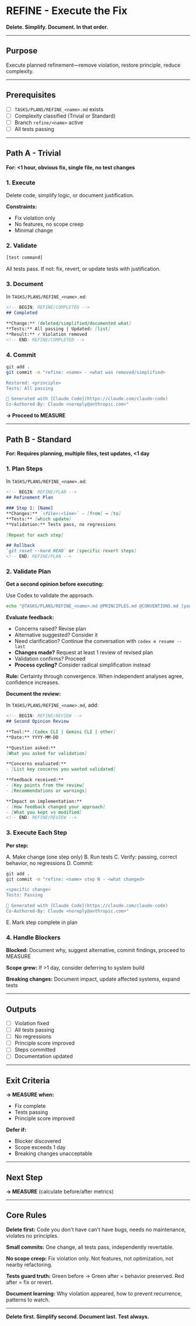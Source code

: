 # REFINE - Execute the Fix

**Delete. Simplify. Document. In that order.**

---

## Purpose

Execute planned refinement—remove violation, restore principle, reduce complexity.

---

## Prerequisites

- [ ] `TASKS/PLANS/REFINE_<name>.md` exists
- [ ] Complexity classified (Trivial or Standard)
- [ ] Branch `refine/<name>` active
- [ ] All tests passing

---

## Path A - Trivial

**For: <1 hour, obvious fix, single file, no test changes**

### 1. Execute

Delete code, simplify logic, or document justification.

**Constraints:**
- Fix violation only
- No features, no scope creep
- Minimal change

### 2. Validate

```bash
[test command]
```

All tests pass. If not: fix, revert, or update tests with justification.

### 3. Document

In `TASKS/PLANS/REFINE_<name>.md`:

```markdown
<!-- BEGIN: REFINE/COMPLETED -->
## Completed

**Change:** [deleted/simplified/documented what]
**Tests:** All passing | Updated: [list]
**Result:** ✓ Violation removed
<!-- END: REFINE/COMPLETED -->
```

### 4. Commit

```bash
git add .
git commit -m "refine: <name> - <what was removed/simplified>

Restored: <principle>
Tests: All passing

🤖 Generated with [Claude Code](https://claude.com/claude-code)
Co-Authored-By: Claude <noreply@anthropic.com>"
```

**→ Proceed to MEASURE**

---

## Path B - Standard

**For: Requires planning, multiple files, test updates, <1 day**

### 1. Plan Steps

In `TASKS/PLANS/REFINE_<name>.md`:

```markdown
<!-- BEGIN: REFINE/PLAN -->
## Refinement Plan

### Step 1: [Name]
**Changes:** `<file>:<line>` - [from] → [to]
**Tests:** [which update]
**Validation:** Tests pass, no regressions

[Repeat for each step]

## Rollback
`git reset --hard HEAD` or [specific revert steps]
<!-- END: REFINE/PLAN -->
```

### 2. Validate Plan

**Get a second opinion before executing:**

Use Codex to validate the approach.

```bash
echo "@TASKS/PLANS/REFINE_<name>.md @PRINCIPLES.md @CONVENTIONS.md [your validation question]" | codex e 2>/dev/null
```

**Evaluate feedback:**
- Concerns raised? Revise plan
- Alternative suggested? Consider it
- Need clarification? Continue the conversation with `codex e resume --last`
- **Changes made?** Request at least 1 review of revised plan
- Validation confirms? Proceed
- **Process cycling?** Consider radical simplification instead

**Rule:** Certainty through convergence. When independent analyses agree, confidence increases.

**Document the review:**

In `TASKS/PLANS/REFINE_<name>.md`, add:

```markdown
<!-- BEGIN: REFINE/REVIEW -->
## Second Opinion Review

**Tool:** [Codex CLI | Gemini CLI | other]
**Date:** YYYY-MM-DD

**Question asked:**
[What you asked for validation]

**Concerns evaluated:**
- [List key concerns you wanted validated]

**Feedback received:**
- [Key points from the review]
- [Recommendations or warnings]

**Impact on implementation:**
- [How feedback changed your approach]
- [What you kept vs modified]
<!-- END: REFINE/REVIEW -->
```

### 3. Execute Each Step

**Per step:**

A. Make change (one step only)
B. Run tests
C. Verify: passing, correct behavior, no regressions
D. Commit:

```bash
git add .
git commit -m "refine: <name> step N - <what changed>

<specific change>
Tests: Passing

🤖 Generated with [Claude Code](https://claude.com/claude-code)
Co-Authored-By: Claude <noreply@anthropic.com>"
```

E. Mark step complete in plan

### 4. Handle Blockers

**Blocked:** Document why, suggest alternative, commit findings, proceed to MEASURE

**Scope grew:** If >1 day, consider deferring to system build

**Breaking changes:** Document impact, update affected systems, expand tests

---

## Outputs

- [ ] Violation fixed
- [ ] All tests passing
- [ ] No regressions
- [ ] Principle score improved
- [ ] Steps committed
- [ ] Documentation updated

---

## Exit Criteria

**→ MEASURE when:**
- Fix complete
- Tests passing
- Principle score improved

**Defer if:**
- Blocker discovered
- Scope exceeds 1 day
- Breaking changes unacceptable

---

## Next Step

**→ MEASURE** (calculate before/after metrics)

---

## Core Rules

**Delete first:** Code you don't have can't have bugs, needs no maintenance, violates no principles.

**Small commits:** One change, all tests pass, independently revertable.

**No scope creep:** Fix violation only. Not features, not optimization, not nearby refactoring.

**Tests guard truth:** Green before → Green after = behavior preserved. Red after = fix or revert.

**Document learning:** Why violation appeared, how to prevent recurrence, patterns to watch.

---

**Delete first. Simplify second. Document last. Test always.**
